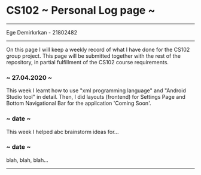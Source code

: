 # CS102 ~ Personal Log page ~
****
Ege Demirkırkan - 21802482
****

On this page I will keep a weekly record of what I have done for the CS102 group project. This page will be submitted together with the rest of the repository, in partial fulfillment of the CS102 course requirements.

### ~ 27.04.2020 ~
This week I learnt how to use "xml programming language" and "Android Studio tool" in detail. Then, I did layouts (frontend) for Settings Page and Bottom Navigational Bar for the application 'Coming Soon'.
### ~ date ~
This week I helped abc brainstorm ideas for...

### ~ date ~
blah, blah, blah...

****
